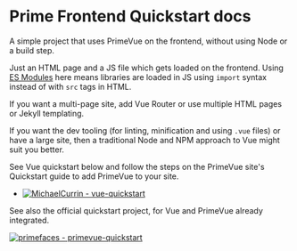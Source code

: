 # Prime Frontend Quickstart docs

A simple project that uses PrimeVue on the frontend, without using Node or a build step.

Just an HTML page and a JS file which gets loaded on the frontend. Using [ES Modules][] here means libraries are loaded in JS using `import` syntax instead of with `src` tags in HTML.

[ES Modules]: https://michaelcurrin.github.io/dev-cheatsheets/cheatsheets/javascript/general/modules/es-modules.html

If you want a multi-page site, add Vue Router or use multiple HTML pages or Jekyll templating.

If you want the dev tooling (for linting, minification and using `.vue` files) or have a large site, then a traditional Node and NPM approach to Vue might suit you better.

See Vue quickstart below and follow the steps on the PrimeVue site's Quickstart guide to add PrimeVue to your site.

- [![MichaelCurrin - vue-quickstart](https://img.shields.io/static/v1?label=MichaelCurrin&message=vue-quickstart&color=blue&logo=github)](https://github.com/MichaelCurrin/vue-quickstart)

See also the official quickstart project, for Vue and PrimeVue already integrated.

[![primefaces - primevue-quickstart](https://img.shields.io/static/v1?label=primefaces&message=primevue-quickstart&color=blue&logo=github)](https://github.com/primefaces/primevue-quickstart)
